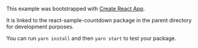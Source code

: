 This example was bootstrapped with [Create React App](https://github.com/facebook/create-react-app).

It is linked to the react-sample-countdown package in the parent directory for development purposes.

You can run `yarn install` and then `yarn start` to test your package.
